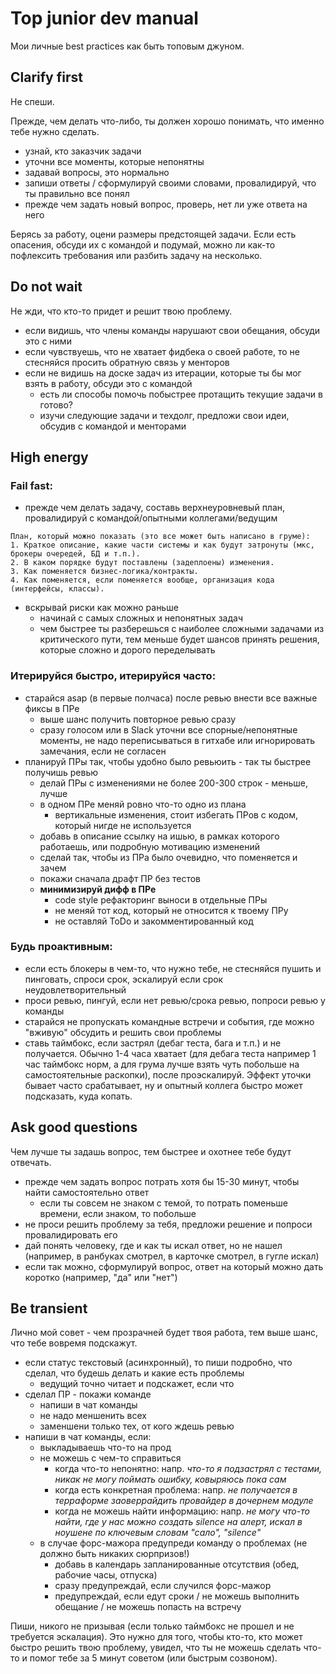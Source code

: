 # Top junior dev manual

Мои личные best practices как быть топовым джуном.

## Clarify first
Не спеши.

Прежде, чем делать что-либо, ты должен хорошо понимать, что именно тебе нужно сделать.

  - узнай, кто заказчик задачи
  - уточни все моменты, которые непонятны
  - задавай вопросы, это нормально
  - запиши ответы / сформулируй своими словами, провалидируй, что ты правильно все понял
  - прежде чем задать новый вопрос, проверь, нет ли уже ответа на него

Берясь за работу, оцени размеры предстоящей задачи. Если есть опасения, обсуди их с командой и подумай, можно ли как-то пофлексить требования или разбить задачу на несколько.

## Do not wait
Не жди, что кто-то придет и решит твою проблему.

- если видишь, что члены команды нарушают свои обещания, обсуди это с ними
- если чувствуешь, что не хватает фидбека о своей работе, то не стесняйся просить обратную связь у менторов
- если не видишь на доске задач из итерации, которые ты бы мог взять в работу, обсуди это с командой
  - есть ли способы помочь побыстрее протащить текущие задачи в готово?
  - изучи следующие задачи и техдолг, предложи свои идеи, обсудив с командой и менторами

## High energy

### Fail fast:
  - прежде чем делать задачу, составь верхнеуровневый план, провалидируй с командой/опытными коллегами/ведущим
  ```
  План, который можно показать (это все может быть написано в груме):
  1. Краткое описание, какие части системы и как будут затронуты (мкс, брокеры очередей, БД и т.п.).
  2. В каком порядке будут поставлены (задеплоены) изменения.
  3. Как поменяется бизнес-логика/контракты.
  4. Как поменяется, если поменяется вообще, организация кода (интерфейсы, классы).
  ```
  - вскрывай риски как можно раньше
    - начинай с самых сложных и непонятных задач
    - чем быстрее ты разберешься с наиболее сложными задачами из критического пути, тем меньше будет шансов принять решения, которые сложно и дорого переделывать

### Итерируйся быстро, итерируйся часто:
  - старайся asap (в первые полчаса) после ревью внести все важные фиксы в ПРе
    - выше шанс получить повторное ревью сразу
    - сразу голосом или в Slack уточни все спорные/непонятные моменты, не надо переписываться в гитхабе или игнорировать замечания, если не согласен
  - планируй ПРы так, чтобы удобно было ревьюить - так ты быстрее получишь ревью
    - делай ПРы с изменениями не более 200-300 строк - меньше, лучше
    - в одном ПРе меняй ровно что-то одно из плана
      - вертикальные изменения, стоит избегать ПРов с кодом, который нигде не используется
    - добавь в описание ссылку на ишью, в рамках которого работаешь, или подробную мотивацию изменений
    - сделай так, чтобы из ПРа было очевидно, что поменяется и зачем
    - покажи сначала драфт ПР без тестов
    - **минимизируй дифф в ПРе**
      - code style рефакторинг выноси в отдельные ПРы
      - не меняй тот код, который не относится к твоему ПРу
      - не оставляй ToDo и закомментированный код

### Будь проактивным:
  - если есть блокеры в чем-то, что нужно тебе, не стесняйся пушить и пинговать, спроси срок, эскалируй если срок неудовлетворительный
  - проси ревью, пингуй, если нет ревью/срока ревью, попроси ревью у команды
  - старайся не пропускать командные встречи и события, где можно "вживую" обсудить и решить свои проблемы
  - ставь таймбокс, если застрял (дебаг теста, бага и т.п.) и не получается. Обычно 1-4 часа хватает (для дебага теста например 1 час таймбокс норм, а для грума лучше взять чуть побольше на самостоятельные раскопки), после проэскалируй. Эффект уточки бывает часто срабатывает, ну и опытный коллега быстро может подсказать, куда копать.

## Ask good questions

Чем лучше ты задашь вопрос, тем быстрее и охотнее тебе будут отвечать.

- прежде чем задать вопрос потрать хотя бы 15-30 минут, чтобы найти самостоятельно ответ
  - если ты совсем не знаком с темой, то потрать поменьше времени, если знаком, то побольше
- не проси решить проблему за тебя, предложи решение и попроси провалидировать его
- дай понять человеку, где и как ты искал ответ, но не нашел (например, в ранбуках смотрел, в карточке смотрел, в гугле искал)
- если так можно, сформулируй вопрос, ответ на который можно дать коротко (например, "да" или "нет")

## Be transient

Лично мой совет - чем прозрачней будет твоя работа, тем выше шанс, что тебе вовремя подскажут.

- если статус текстовый (асинхронный), то пиши подробно, что сделал, что будешь делать и какие есть проблемы
  - ведущий точно читает и подскажет, если что
- сделал ПР - покажи команде
  - напиши в чат команды
  - не надо меншенить всех
  - заменшени только тех, от кого ждешь ревью
- напиши в чат команды, если:
  - выкладываешь что-то на прод
  - не можешь с чем-то справиться
    - когда что-то непонятно: напр. *что-то я подзастрял с тестами, никак не могу поймать ошибку, ковыряюсь пока сам*
    - когда есть конкретная проблема: напр. *не получается в терраформе заоверрайдить провайдер в дочернем модуле*
    - когда не можешь найти информацию: напр. *не могу что-то найти, где у нас можно создать silence на алерт, искал в ноушене по ключевым словам "сало", "silence"*
  - в случае форс-мажора предупреди команду о проблемах (не должно быть никаких сюрпризов!)
    - добавь в календарь запланированные отсутствия (обед, рабочие часы, отпуска)
    - сразу предупреждай, если случился форс-мажор
    - предупреждай, если едут сроки / не можешь выполнить обещание / не можешь попасть на встречу

Пиши, никого не призывая (если только таймбокс не прошел и не требуется эскалация). Это нужно для того, чтобы кто-то, кто может быстро решить твою проблему, увидел, что ты не можешь сделать что-то и помог тебе за 5 минут советом (или быстрым созвоном).
